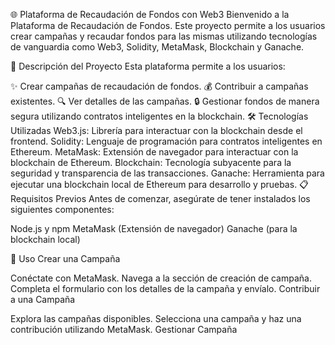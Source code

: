 

🌐 Plataforma de Recaudación de Fondos con Web3
Bienvenido a la Plataforma de Recaudación de Fondos. Este proyecto permite a los usuarios crear campañas y recaudar fondos para las mismas utilizando tecnologías de vanguardia como Web3, Solidity, MetaMask, Blockchain y Ganache.

📜 Descripción del Proyecto
Esta plataforma permite a los usuarios:

✨ Crear campañas de recaudación de fondos.
💰 Contribuir a campañas existentes.
🔍 Ver detalles de las campañas.
🔒 Gestionar fondos de manera segura utilizando contratos inteligentes en la blockchain.
🛠️ Tecnologías Utilizadas
Web3.js: Librería para interactuar con la blockchain desde el frontend.
Solidity: Lenguaje de programación para contratos inteligentes en Ethereum.
MetaMask: Extensión de navegador para interactuar con la blockchain de Ethereum.
Blockchain: Tecnología subyacente para la seguridad y transparencia de las transacciones.
Ganache: Herramienta para ejecutar una blockchain local de Ethereum para desarrollo y pruebas.
📋 Requisitos Previos
Antes de comenzar, asegúrate de tener instalados los siguientes componentes:

Node.js y npm
MetaMask (Extensión de navegador)
Ganache (para la blockchain local)



🚀 Uso
Crear una Campaña

Conéctate con MetaMask.
Navega a la sección de creación de campaña.
Completa el formulario con los detalles de la campaña y envíalo.
Contribuir a una Campaña

Explora las campañas disponibles.
Selecciona una campaña y haz una contribución utilizando MetaMask.
Gestionar Campaña



